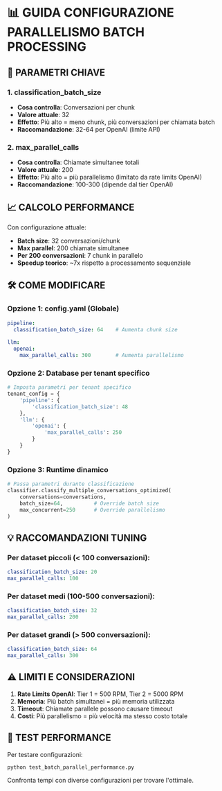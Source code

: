# 📊 GUIDA CONFIGURAZIONE PARALLELISMO BATCH PROCESSING

## 🎯 PARAMETRI CHIAVE

### 1. classification_batch_size
- **Cosa controlla**: Conversazioni per chunk
- **Valore attuale**: 32
- **Effetto**: Più alto = meno chunk, più conversazioni per chiamata batch
- **Raccomandazione**: 32-64 per OpenAI (limite API)

### 2. max_parallel_calls  
- **Cosa controlla**: Chiamate simultanee totali
- **Valore attuale**: 200
- **Effetto**: Più alto = più parallelismo (limitato da rate limits OpenAI)
- **Raccomandazione**: 100-300 (dipende dal tier OpenAI)

## 📈 CALCOLO PERFORMANCE

Con configurazione attuale:
- **Batch size**: 32 conversazioni/chunk
- **Max parallel**: 200 chiamate simultanee
- **Per 200 conversazioni**: 7 chunk in parallelo
- **Speedup teorico**: ~7x rispetto a processamento sequenziale

## 🛠️ COME MODIFICARE

### Opzione 1: config.yaml (Globale)
```yaml
pipeline:
  classification_batch_size: 64    # Aumenta chunk size
  
llm:
  openai:
    max_parallel_calls: 300        # Aumenta parallelismo
```

### Opzione 2: Database per tenant specifico
```python
# Imposta parametri per tenant specifico
tenant_config = {
    'pipeline': {
        'classification_batch_size': 48
    },
    'llm': {
        'openai': {
            'max_parallel_calls': 250
        }
    }
}
```

### Opzione 3: Runtime dinamico
```python
# Passa parametri durante classificazione
classifier.classify_multiple_conversations_optimized(
    conversations=conversations,
    batch_size=64,          # Override batch size
    max_concurrent=250      # Override parallelismo
)
```

## 💡 RACCOMANDAZIONI TUNING

### Per dataset piccoli (< 100 conversazioni):
```yaml
classification_batch_size: 20
max_parallel_calls: 100
```

### Per dataset medi (100-500 conversazioni):
```yaml  
classification_batch_size: 32
max_parallel_calls: 200
```

### Per dataset grandi (> 500 conversazioni):
```yaml
classification_batch_size: 64
max_parallel_calls: 300
```

## ⚠️ LIMITI E CONSIDERAZIONI

1. **Rate Limits OpenAI**: Tier 1 = 500 RPM, Tier 2 = 5000 RPM
2. **Memoria**: Più batch simultanei = più memoria utilizzata
3. **Timeout**: Chiamate parallele possono causare timeout
4. **Costi**: Più parallelismo = più velocità ma stesso costo totale

## 🧪 TEST PERFORMANCE

Per testare configurazioni:
```bash
python test_batch_parallel_performance.py
```

Confronta tempi con diverse configurazioni per trovare l'ottimale.
